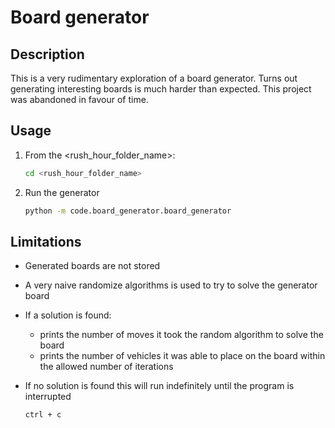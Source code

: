 # Board generator

## Description

This is a very rudimentary exploration of a board generator. Turns out generating interesting boards is much harder than expected. This project was abandoned in favour of time.

## Usage
1. From the <rush_hour_folder_name>:
   ```bash
   cd <rush_hour_folder_name>
   ```
2. Run the generator
   ```bash
   python -m code.board_generator.board_generator
   ```

## Limitations
- Generated boards are not stored
- A very naive randomize algorithms is used to try to solve the generator board
- If a solution is found:
    - prints the number of moves it took the random algorithm to solve the board
    - prints the number of vehicles it was able to place on the board within the allowed number of iterations
- If no solution is found this will run indefinitely until the program is interrupted

    ```bash
    ctrl + c
    ```
